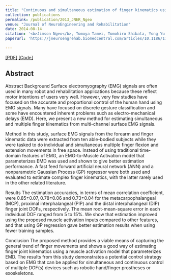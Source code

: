 ```yaml
---
title: "Continuous and simultaneous estimation of finger kinematics using inputs from an EMG-to-muscle activation model"
collection: publications
permalink: /publication/2013_JNER_Ngeo
venue: "Journal of NeuroEngineering and Rehabilitation"
date: 2014-08-14
citation: '<b>Jimson Ngeo</b>, Tomoya Tamei, Tomohiro Shibata, Yong Yu. <i>Journal of NeuroEngineering and Rehabilitation</i>.'
paperurl: 'https://jneuroengrehab.biomedcentral.com/articles/10.1186/1743-0003-11-122'

---  
```

[[PDF]](https://jneuroengrehab.biomedcentral.com/track/pdf/10.1186/1743-0003-11-122?site=jneuroengrehab.biomedcentral.com) [[Code]]()

## Abstract
Abstract
Background
Surface electromyography (EMG) signals are often used in many robot and rehabilitation applications because these reflect motor intentions of users very well. However, very few studies have focused on the accurate and proportional control of the human hand using EMG signals. Many have focused on discrete gesture classification and some have encountered inherent problems such as electro-mechanical delays (EMD). Here, we present a new method for estimating simultaneous and multiple finger kinematics from multi-channel surface EMG signals.

Method
In this study, surface EMG signals from the forearm and finger kinematic data were extracted from ten able-bodied subjects while they were tasked to do individual and simultaneous multiple finger flexion and extension movements in free space. Instead of using traditional time-domain features of EMG, an EMG-to-Muscle Activation model that parameterizes EMD was used and shown to give better estimation performance. A fast feed forward artificial neural network (ANN) and a nonparametric Gaussian Process (GP) regressor were both used and evaluated to estimate complex finger kinematics, with the latter rarely used in the other related literature.

Results
The estimation accuracies, in terms of mean correlation coefficient, were 0.85±0.07, 0.78±0.06 and 0.73±0.04 for the metacarpophalangeal (MCP), proximal interphalangeal (PIP) and the distal interphalangeal (DIP) finger joint DOFs, respectively. The mean root-mean-square error in each individual DOF ranged from 5 to 15%. We show that estimation improved using the proposed muscle activation inputs compared to other features, and that using GP regression gave better estimation results when using fewer training samples.

Conclusion
The proposed method provides a viable means of capturing the general trend of finger movements and shows a good way of estimating finger joint kinematics using a muscle activation model that parameterizes EMD. The results from this study demonstrates a potential control strategy based on EMG that can be applied for simultaneous and continuous control of multiple DOF(s) devices such as robotic hand/finger prostheses or exoskeletons.
